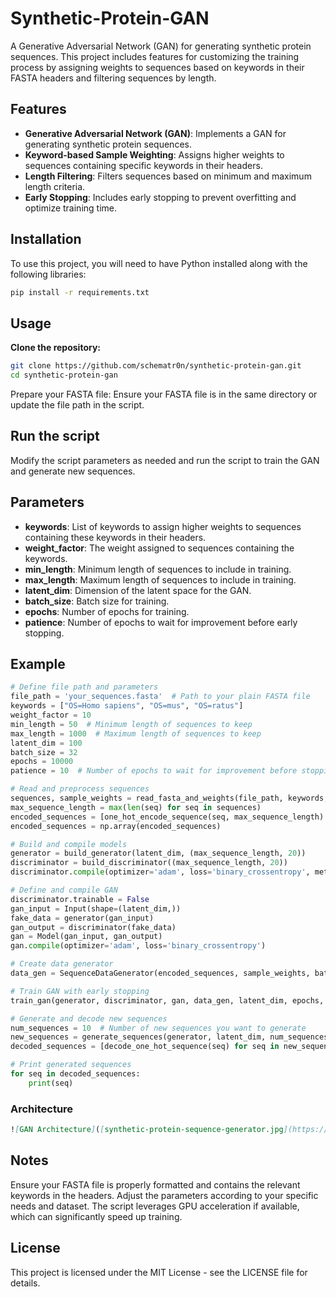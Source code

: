 # Synthetic-Protein-GAN

A Generative Adversarial Network (GAN) for generating synthetic protein sequences. This project includes features for customizing the training process by assigning weights to sequences based on keywords in their FASTA headers and filtering sequences by length.

## Features

- **Generative Adversarial Network (GAN)**: Implements a GAN for generating synthetic protein sequences.
- **Keyword-based Sample Weighting**: Assigns higher weights to sequences containing specific keywords in their headers.
- **Length Filtering**: Filters sequences based on minimum and maximum length criteria.
- **Early Stopping**: Includes early stopping to prevent overfitting and optimize training time.

## Installation

To use this project, you will need to have Python installed along with the following libraries:

```bash
pip install -r requirements.txt
```

## Usage

**Clone the repository:**

```bash
git clone https://github.com/schematr0n/synthetic-protein-gan.git
cd synthetic-protein-gan
```

Prepare your FASTA file: Ensure your FASTA file is in the same directory or update the file path in the script.

## Run the script
Modify the script parameters as needed and run the script to train the GAN and generate new sequences.

## Parameters

- **keywords**: List of keywords to assign higher weights to sequences containing these keywords in their headers.
- **weight_factor**: The weight assigned to sequences containing the keywords.
- **min_length**: Minimum length of sequences to include in training.
- **max_length**: Maximum length of sequences to include in training.
- **latent_dim**: Dimension of the latent space for the GAN.
- **batch_size**: Batch size for training.
- **epochs**: Number of epochs for training.
- **patience**: Number of epochs to wait for improvement before early stopping.

## Example

```python
# Define file path and parameters
file_path = 'your_sequences.fasta'  # Path to your plain FASTA file
keywords = ["OS=Homo sapiens", "OS=mus", "OS=ratus"]
weight_factor = 10
min_length = 50  # Minimum length of sequences to keep
max_length = 1000  # Maximum length of sequences to keep
latent_dim = 100
batch_size = 32
epochs = 10000
patience = 10  # Number of epochs to wait for improvement before stopping

# Read and preprocess sequences
sequences, sample_weights = read_fasta_and_weights(file_path, keywords, weight_factor, min_length, max_length)
max_sequence_length = max(len(seq) for seq in sequences)
encoded_sequences = [one_hot_encode_sequence(seq, max_sequence_length) for seq in sequences]
encoded_sequences = np.array(encoded_sequences)

# Build and compile models
generator = build_generator(latent_dim, (max_sequence_length, 20))
discriminator = build_discriminator((max_sequence_length, 20))
discriminator.compile(optimizer='adam', loss='binary_crossentropy', metrics=['accuracy'])

# Define and compile GAN
discriminator.trainable = False
gan_input = Input(shape=(latent_dim,))
fake_data = generator(gan_input)
gan_output = discriminator(fake_data)
gan = Model(gan_input, gan_output)
gan.compile(optimizer='adam', loss='binary_crossentropy')

# Create data generator
data_gen = SequenceDataGenerator(encoded_sequences, sample_weights, batch_size, latent_dim)

# Train GAN with early stopping
train_gan(generator, discriminator, gan, data_gen, latent_dim, epochs, patience)

# Generate and decode new sequences
num_sequences = 10  # Number of new sequences you want to generate
new_sequences = generate_sequences(generator, latent_dim, num_sequences)
decoded_sequences = [decode_one_hot_sequence(seq) for seq in new_sequences]

# Print generated sequences
for seq in decoded_sequences:
    print(seq)
```


### Architecture

```markdown
![GAN Architecture]([synthetic-protein-sequence-generator.jpg](https://github.com/schematr0n/synthetic-protein-gan/blob/main/synthetic-protein-sequence-generator.jpg?raw=true))
```

## Notes
Ensure your FASTA file is properly formatted and contains the relevant keywords in the headers.
Adjust the parameters according to your specific needs and dataset.
The script leverages GPU acceleration if available, which can significantly speed up training.

## License
This project is licensed under the MIT License - see the LICENSE file for details.

